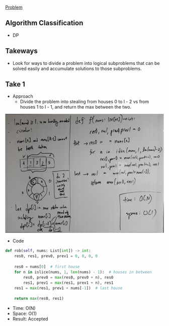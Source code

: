 [Problem](https://leetcode.com/problems/house-robber-ii/)

## Algorithm Classification
- DP

## Takeways
- Look for ways to divide a problem into logical subproblems that can be solved
  easily and accumulate solutions to those subproblems.

## Take 1
- Approach
    - Divide the problem into stealing from houses 0 to l - 2 vs from houses 1
      to l - 1, and return the max between the two.

![](img-1.jpg)
- Code
```python
def rob(self, nums: List[int]) -> int:
    res0, res1, prev0, prev1 = 0, 0, 0, 0

    res0 = nums[0]  # first house
    for n in islice(nums, 1, len(nums) - 1):  # houses in between
        res0, prev0 = max(res0, prev0 + n), res0
        res1, prev1 = max(res1, prev1 + n), res1
    res1 = max(res1, prev1 + nums[-1])  # last house

    return max(res0, res1)
```
- Time: O(N)
- Space: O(1)
- Result: Accepted

